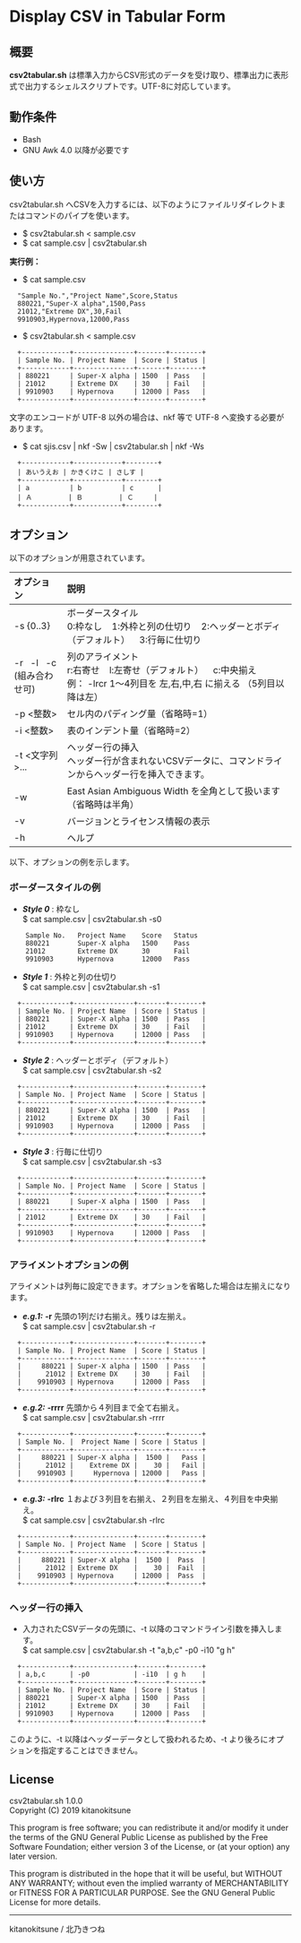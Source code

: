 # Display CSV in Tabular Form

## 概要
**csv2tabular.sh** は標準入力からCSV形式のデータを受け取り、標準出力に表形式で出力するシェルスクリプトです。UTF-8に対応しています。


## 動作条件
* Bash
* GNU Awk 4.0 以降が必要です


## 使い方

csv2tabular.sh へCSVを入力するには、以下のようにファイルリダイレクトまたはコマンドのパイプを使います。

* $ csv2tabular.sh < sample.csv
* $ cat sample.csv | csv2tabular.sh

**実行例：**
* $ cat sample.csv
```
  "Sample No.","Project Name",Score,Status
  880221,"Super-X alpha",1500,Pass
  21012,"Extreme DX",30,Fail
  9910903,Hypernova,12000,Pass
```
* $ csv2tabular.sh < sample.csv
```
  +------------+---------------+-------+--------+
  | Sample No. | Project Name  | Score | Status |
  +------------+---------------+-------+--------+
  | 880221     | Super-X alpha | 1500  | Pass   |
  | 21012      | Extreme DX    | 30    | Fail   |
  | 9910903    | Hypernova     | 12000 | Pass   |
  +------------+---------------+-------+--------+
```

文字のエンコードが UTF-8 以外の場合は、nkf 等で UTF-8 へ変換する必要があります。
* $ cat sjis.csv | nkf -Sw | csv2tabular.sh | nkf -Ws
```
  +------------+------------+--------+
  | あいうえお | かきくけこ | さしす |
  +------------+------------+--------+
  | a          | b          | c      |
  | Ａ         | Ｂ         | Ｃ     |
  +------------+------------+--------+
```

## オプション

以下のオプションが用意されています。

| オプション         | 説明 |
| :---               | :--- |
| -s {0..3}          | ボーダースタイル <br> 0:枠なし &nbsp;&nbsp; 1:外枠と列の仕切り &nbsp;&nbsp; 2:ヘッダーとボディ（デフォルト） &nbsp;&nbsp; 3:行毎に仕切り |
| -r &nbsp; -l &nbsp; -c <br> (組み合わせ可)| 列のアライメント <br> r:右寄せ &nbsp;&nbsp; l:左寄せ（デフォルト） &nbsp;&nbsp; c:中央揃え <br> 例： -lrcr 1～4列目を 左,右,中,右 に揃える （5列目以降は左） |
| -p &lt;整数&gt;    | セル内のパディング量（省略時=1） |
| -i &lt;整数&gt;    | 表のインデント量（省略時=2） |
| -t &lt;文字列&gt;...| ヘッダー行の挿入 <br> ヘッダー行が含まれないCSVデータに、コマンドラインからヘッダー行を挿入できます。|
| -w                 | East Asian Ambiguous Width を全角として扱います（省略時は半角）|
| -v                 | バージョンとライセンス情報の表示 |
| -h                 | ヘルプ |

以下、オプションの例を示します。

### ボーダースタイルの例
* ___Style 0___ : 枠なし  
$ cat sample.csv | csv2tabular.sh -s0
```
    Sample No.   Project Name    Score   Status
    880221       Super-X alpha   1500    Pass
    21012        Extreme DX      30      Fail
    9910903      Hypernova       12000   Pass
```
* ___Style 1___ : 外枠と列の仕切り  
$ cat sample.csv | csv2tabular.sh -s1
```
  +------------+---------------+-------+--------+
  | Sample No. | Project Name  | Score | Status |
  | 880221     | Super-X alpha | 1500  | Pass   |
  | 21012      | Extreme DX    | 30    | Fail   |
  | 9910903    | Hypernova     | 12000 | Pass   |
  +------------+---------------+-------+--------+
```
* ___Style 2___ : ヘッダーとボディ（デフォルト）  
$ cat sample.csv | csv2tabular.sh -s2
```
  +------------+---------------+-------+--------+
  | Sample No. | Project Name  | Score | Status |
  +------------+---------------+-------+--------+
  | 880221     | Super-X alpha | 1500  | Pass   |
  | 21012      | Extreme DX    | 30    | Fail   |
  | 9910903    | Hypernova     | 12000 | Pass   |
  +------------+---------------+-------+--------+
```
* ___Style 3___ : 行毎に仕切り  
$ cat sample.csv | csv2tabular.sh -s3
```
  +------------+---------------+-------+--------+
  | Sample No. | Project Name  | Score | Status |
  +------------+---------------+-------+--------+
  | 880221     | Super-X alpha | 1500  | Pass   |
  +------------+---------------+-------+--------+
  | 21012      | Extreme DX    | 30    | Fail   |
  +------------+---------------+-------+--------+
  | 9910903    | Hypernova     | 12000 | Pass   |
  +------------+---------------+-------+--------+
```

### アライメントオプションの例
アライメントは列毎に設定できます。オプションを省略した場合は左揃えになります。
* ___e.g.1:___ **-r** 先頭の1列だけ右揃え。残りは左揃え。  
$ cat sample.csv | csv2tabular.sh -r
```
  +------------+---------------+-------+--------+
  | Sample No. | Project Name  | Score | Status |
  +------------+---------------+-------+--------+
  |     880221 | Super-X alpha | 1500  | Pass   |
  |      21012 | Extreme DX    | 30    | Fail   |
  |    9910903 | Hypernova     | 12000 | Pass   |
  +------------+---------------+-------+--------+
```
* ___e.g.2:___ **-rrrr** 先頭から４列目まで全て右揃え。  
$ cat sample.csv | csv2tabular.sh -rrrr
```
  +------------+---------------+-------+--------+
  | Sample No. |  Project Name | Score | Status |
  +------------+---------------+-------+--------+
  |     880221 | Super-X alpha |  1500 |   Pass |
  |      21012 |    Extreme DX |    30 |   Fail |
  |    9910903 |     Hypernova | 12000 |   Pass |
  +------------+---------------+-------+--------+
```
* ___e.g.3:___ **-rlrc** １および３列目を右揃え、２列目を左揃え、４列目を中央揃え。  
$ cat sample.csv | csv2tabular.sh -rlrc
```
  +------------+---------------+-------+--------+
  | Sample No. | Project Name  | Score | Status |
  +------------+---------------+-------+--------+
  |     880221 | Super-X alpha |  1500 |  Pass  |
  |      21012 | Extreme DX    |    30 |  Fail  |
  |    9910903 | Hypernova     | 12000 |  Pass  |
  +------------+---------------+-------+--------+
```

### ヘッダー行の挿入
* 入力されたCSVデータの先頭に、-t 以降のコマンドライン引数を挿入します。  
$ cat sample.csv | csv2tabular.sh -t "a,b,c" -p0 -i10 "g h"
```
  +------------+---------------+-------+--------+
  | a,b,c      | -p0           | -i10  | g h    |
  +------------+---------------+-------+--------+
  | Sample No. | Project Name  | Score | Status |
  | 880221     | Super-X alpha | 1500  | Pass   |
  | 21012      | Extreme DX    | 30    | Fail   |
  | 9910903    | Hypernova     | 12000 | Pass   |
  +------------+---------------+-------+--------+
```
このように、-t 以降はヘッダーデータとして扱われるため、-t より後ろにオプションを指定することはできません。


## License
csv2tabular.sh  1.0.0  
Copyright (C) 2019 kitanokitsune

This program is free software; you can redistribute it and/or modify
it under the terms of the GNU General Public License as published by
the Free Software Foundation; either version 3 of the License, or
(at your option) any later version.

This program is distributed in the hope that it will be useful,
but WITHOUT ANY WARRANTY; without even the implied warranty of
MERCHANTABILITY or FITNESS FOR A PARTICULAR PURPOSE.  See the
GNU General Public License for more details.


---
kitanokitsune / 北乃きつね
